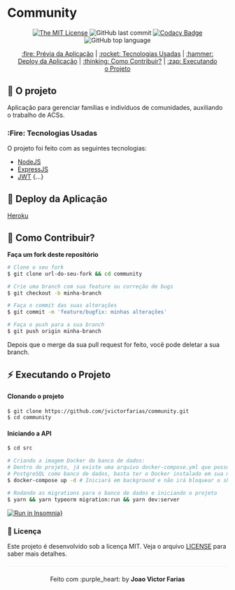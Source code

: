 # Community

<div align="center" style="margin: 20px;">

[![The MIT License](https://img.shields.io/badge/license-MIT-green.svg?style=flat-square)](http://github.com/jvictorfarias/community/LICENSE.md)
![GitHub last commit](https://img.shields.io/github/last-commit/jvictorfarias/community?color=green&style=flat-square)
[![Codacy Badge](https://app.codacy.com/project/badge/Grade/30e0ef7a3c2146498723e53c9fcaeda7)](https://www.codacy.com/manual/jvictorfarias/community_2?utm_source=github.com&utm_medium=referral&utm_content=jvictorfarias/community&utm_campaign=Badge_Grade)
![GitHub top language](https://img.shields.io/github/languages/top/jvictorfarias/community?style=flat-square)

<p align="center" >
  <a href="#fire-prévia-da-aplicação"> :fire: Prévia da Aplicação</a> |
  <a href="#rocket-tecnologias-usadas"> :rocket: Tecnologias Usadas</a> |
  <a href="#hammer-deploy-da-aplicação"> :hammer: Deploy da Aplicação</a> |
  <a href="#thinking-como-contribuir?"> :thinking: Como Contribuir?</a> |
  <a href="#zap-executando-o-projeto"> :zap: Executando o Projeto </a>
</p>

</div>

## :rocket: O projeto

Aplicação para gerenciar famílias e indivíduos de comunidades, auxiliando o trabalho de ACSs.

### :Fire: Tecnologias Usadas

O projeto foi feito com as seguintes tecnologias:

- [NodeJS](https://nodejs.org/en/)
- [ExpressJS](https://expressjs.com/pt-br/)
- [JWT](https://jwt.io/)
  {...}

## :hammer: Deploy da Aplicação

[Heroku](https://cryptic-brook-95865.herokuapp.com/)

## :thinking: Como Contribuir?

**Faça um fork deste repositório**

```bash
# Clone o seu fork
$ git clone url-do-seu-fork && cd community

# Crie uma branch com sua feature ou correção de bugs
$ git checkout -b minha-branch

# Faça o commit das suas alterações
$ git commit -m 'feature/bugfix: minhas alterações'

# Faça o push para a sua branch
$ git push origin minha-branch
```

Depois que o merge da sua pull request for feito, você pode deletar a sua branch.

## :zap: Executando o Projeto

#### Clonando o projeto

```sh
$ git clone https://github.com/jvictorfarias/community.git
$ cd community
```

#### Iniciando a API

```sh
$ cd src

# Criando a imagem Docker do banco de dados:
# Dentro do projeto, já existe uma arquivo docker-compose.yml que possui o
# PostgreSQL como banco de dados, basta ter o Docker instalado em sua máquina.
$ docker-compose up -d # Iniciará em background e não irá bloquear o shell

# Rodando as migrations para o banco de dados e iniciando o projeto
$ yarn && yarn typeorm migration:run && yarn dev:server
```

[![Run in Insomnia}](https://insomnia.rest/images/run.svg)](https://insomnia.rest/run/?label=Community&uri=https%3A%2F%2Fdrive.google.com%2Ffile%2Fd%2F1XuDjZbQt1hsVtRQ5fA-xMnnmJaMqIKhw%2Fview%3Fusp%3Dsharing)

### :memo: Licença

Este projeto é desenvolvido sob a licença MIT. Veja o arquivo [LICENSE](LICENSE.md) para saber mais detalhes.

<p align="center" style="margin-top: 20px; border-top: 1px solid #eee; padding-top: 20px;">Feito com :purple_heart: by <strong> Joao Victor Farias</strong> </p>
